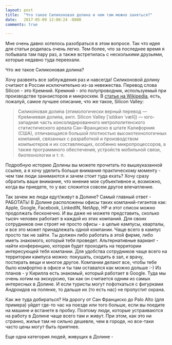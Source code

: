 ```yaml
---
layout: post
title:  "Что такое Силиконовая долина и чем там можно заняться?"
date:   2017-05-09 12:00:24 -0800
comments: true

---
```


Мне очень давно хотелось разобраться в этом вопросе. Так что идея для статьи родилась очень легко. Тем более, что за последнее время я побывала там пару раз, а также встретилась с несколькими друзьями, которые недавно туда переехали. 

Что же такое Силиконовая долина?
<!--separate-->

Хочу развеять все заблуждения раз и навсегда! Силиконовой долину считают в России исключительно из-за невежества. Перевод слова Silicon - это Кремний. Кремний - это полупроводник, используемый при производстве транзисторов и микросхем. В <a href="https://ru.wikipedia.org/wiki/%D0%A1%D0%B8%D0%BB%D0%B8%D0%BA%D0%BE%D0%BD%D0%BE%D0%B2%D0%B0%D1%8F_%D0%B4%D0%BE%D0%BB%D0%B8%D0%BD%D0%B0" target="_blank">статье на Wikipedia</a>, есть, пожалуй, самое лучшее описание, что же такое, Silicon Valley:


>Силико́новая доли́на (этимологически верный перевод — Кре́мниевая доли́на, англ. Silicon Valley [ˈsɪlɪkən ˈvæli]) — юго-западная часть консолидированного метрополитенского статистического ареала Сан-Франциско в штате Калифорния (США), отличающаяся большой плотностью высокотехнологичных компаний, связанных с разработкой и производством компьютеров и их составляющих, особенно микропроцессоров, а также программного обеспечения, устройств мобильной связи, биотехнологии и т. п.

Подробную историю Долины вы можете прочитать по вышеуказанной ссылке, а я хочу уделить больше внимания практическому моменту - чем там люди занимаются и зачем стоит туда ехать?
Хочу сразу обратить ваше внимание, что мнение мое субъективное и, возможно, когда вы приедете, то у вас сложится совсем другое впечатление.

Так зачем же люди едут/живут в Долине? Самый главный ответ - РАБОТАТЬ! 
В Долине расположены офисы таких компаний-гигантов как: Apple, Google, Facebook, LinkedIN, NetApp, HP и этот список можно продолжать бесконечно. 
И вы даже не можете представить, сколько тысяч человек работает в каждой из этих компаний. Для своих сотрудников они строят не просто офисы - а целые кампусы, кварталы, и все это может принадлежать одной компании. Чаще всего в кампус просто так не зайти. Ты должен либо работать в этой фирме, либо иметь знакомого, который тебя проведет. Альтернативные вариант - найти конференцию, которая будет проходить на территории интересующей тебя компании. 
Для удобства сотрудников чаще всего на территории кампуса можно: покушать, сходить в зал, к врачу, постирать вещи и многое другое. Компании делают все, чтобы тебе было комфортно в офисе и ты там оставался как можно дольше :-)
Из планов - у Кирилла есть знакомый, который работает в Google. Туда мы очень хотим на экскурсию, так как он считается одним из самых интересных в Долине. И если туристы могут пофоткаться с фигурками Андроидов на полянке, то дальше их (то есть нас) не пропустит охрана.

Как же туда добираться?
На дорогу от Сан Франциско до Palo Alto (для примера) уйдет где-то час на поезде или того больше, если вы поедите на машине и встанете в пробку. Поэтому люди, которые устраиваются на работу в Долине чаще всего там и живут. 
При этом, как это ни странно, жилье там не сильно дешевле, чем в городе, но все-таки часто цены могут быть приятнее.

Еще одна категория людей, живущих в Долине - 

